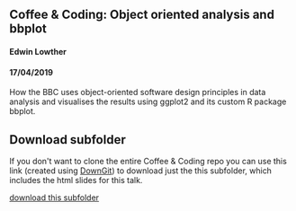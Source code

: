 Coffee & Coding: Object oriented  analysis and bbplot
---------------------------------------------
#### Edwin Lowther
#### 17/04/2019

How the BBC uses object-oriented software design principles in data analysis and visualises the results using ggplot2 and its custom R package bbplot. 

## Download subfolder

If you don't want to clone the entire Coffee & Coding repo you can use this link (created using [DownGit](https://minhaskamal.github.io/DownGit/#/home)) to download just the this subfolder, which includes the html slides for this talk.

[download this subfolder](https://minhaskamal.github.io/DownGit/#/home?url=https://github.com/departmentfortransport/coffee-and-coding/tree/master/All_materials/20190417_object_oriented_analysis_and_bbplot)
